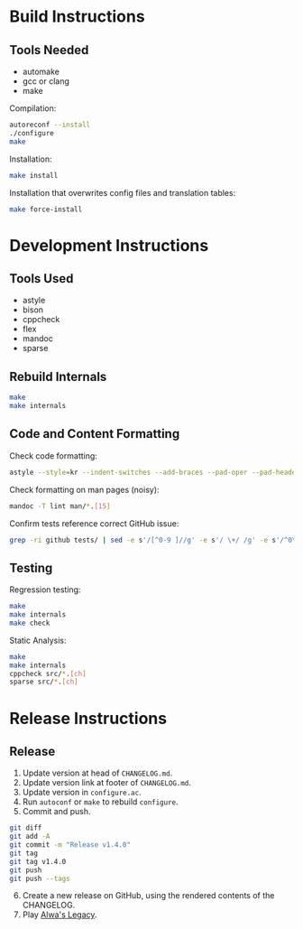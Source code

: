 # Build Instructions

## Tools Needed

- automake
- gcc or clang
- make

Compilation:

```bash
autoreconf --install
./configure
make
```

Installation:

```bash
make install
```

Installation that overwrites config files and translation tables:

```bash
make force-install
```

# Development Instructions

## Tools Used

- astyle
- bison
- cppcheck
- flex
- mandoc
- sparse

## Rebuild Internals

```bash
make
make internals
```

## Code and Content Formatting

Check code formatting:

```bash
astyle --style=kr --indent-switches --add-braces --pad-oper --pad-header $(ls src/*.[ch] | egrep -v 'config_file_(lex|yacc)')
```

Check formatting on man pages (noisy):

```bash
mandoc -T lint man/*.[15]
```

Confirm tests reference correct GitHub issue:

```bash
grep -ri github tests/ | sed -e s'/[^0-9 ]//g' -e s'/ \+/ /g' -e s'/^0\+//'
```

## Testing

Regression testing:

```bash
make
make internals
make check
```

Static Analysis:

```bash
make
make internals
cppcheck src/*.[ch]
sparse src/*.[ch]
```

# Release Instructions

## Release

1. Update version at head of `CHANGELOG.md`.
2. Update version link at footer of `CHANGELOG.md`.
3. Update version in `configure.ac`.
4. Run `autoconf` or `make` to rebuild `configure`.
5. Commit and push.

```bash
git diff
git add -A
git commit -m "Release v1.4.0"
git tag
git tag v1.4.0
git push
git push --tags
```

6. Create a new release on GitHub, using the rendered contents of the
   CHANGELOG.
7. Play [Alwa's Legacy].

[Alwa's Legacy]: https://eldenpixels.com/alwas-legacy/

